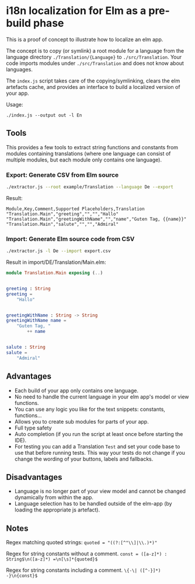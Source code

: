 # i18n localization for Elm as a pre-build phase

This is a proof of concept to illustrate how to localize an elm app.

The concept is to copy (or symlink) a root module for a language from the
language directory `./Translation/{Language}` to `./src/Translation`. Your code
imports modules under `./src/Translation` and does not know about languages.

The `index.js` script takes care of the copying/symlinking, clears the elm
artefacts cache, and provides an interface to build a localized version
of your app.

Usage:

`./index.js --output out -l En`


## Tools

This provides a few tools to extract string functions and constants from modules
containing translations (where one language can consist of multiple modules,
but each module only contains one language).

### Export: Generate CSV from Elm source

```bash
./extractor.js --root example/Translation --language De --export
```

Result:

```csv
Module,Key,Comment,Supported Placeholders,Translation
"Translation.Main","greeting","","","Hallo"
"Translation.Main","greetingWithName","","name","Guten Tag, {{name}}"
"Translation.Main","salute","","","Admiral"
```

### Import: Generate Elm source code from CSV

```bash
./extractor.js -l De --import export.csv
```

Result in import/DE/Translation/Main.elm:

```elm
module Translation.Main exposing (..)


greeting : String
greeting =
    "Hallo"


greetingWithName : String -> String
greetingWithName name =
    "Guten Tag, "
        ++ name


salute : String
salute =
    "Admiral"
```

## Advantages

+ Each build of your app only contains one language.
+ No need to handle the current language in your elm app's model or view functions.
+ You can use any logic you like for the text snippets: constants, functions...
+ Allows you to create sub modules for parts of your app.
+ Full type safety
+ Auto completion (if you run the script at least once before starting the IDE).
+ For testing you can add a Translation `Test` and set your code base to use
  that before running tests. This way your tests do not change if you change the
  wording of your buttons, labels and fallbacks.

## Disadvantages

- Language is no longer part of your view model and cannot be changed dynamically from within the app.
- Language selection has to be handled outside of the elm-app (by loading the appropriate js artefact).


## Notes

Regex matching quoted strings:
`quoted = "((?:[^"\\]|\\.)*)"`

Regex for string constants without a comment.
`const = ([a-z]*) : String$\n([a-z]*) =\n[\s]*{quoted}$`

Regex for string constants including a comment.
`\{-\| ([^-}]*) -}\n{const}$`
